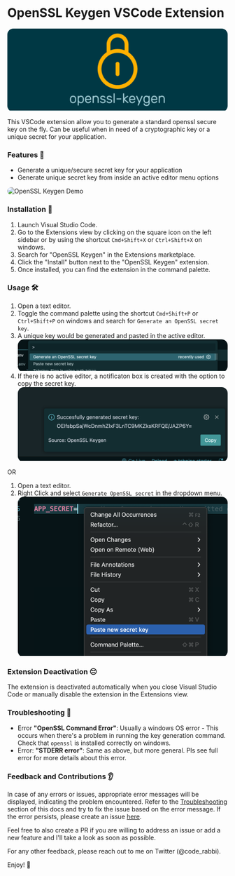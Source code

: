 # OpenSSL Keygen VSCode Extension

<div style="border-radius: 1em; overflow: hidden;"><img alt="OpenSSL Keygen Logo" src="./assets/logo2.png" /></div>

This VSCode extension allow you to generate a standard openssl secure key on the fly. Can be useful when in need of a cryptographic key or a unique secret for your application.

### Features 📙

- Generate a unique/secure secret key for your application
- Generate unique secret key from inside an active editor menu options

<div style="border-radius: 1em; overflow: hidden;"><img alt="OpenSSL Keygen Demo" src="./assets/demo.gif" /></div>

### Installation 📝

1. Launch Visual Studio Code.
1. Go to the Extensions view by clicking on the square icon on the left sidebar or by using the shortcut `Cmd+Shift+X` or `Ctrl+Shift+X` on windows.
1. Search for "OpenSSL Keygen" in the Extensions marketplace.
1. Click the "Install" button next to the "OpenSSL Keygen" extension.
1. Once installed, you can find the extension in the command palette.

### Usage 🛠️

1. Open a text editor.
1. Toggle the command palette using the shortcut `Cmd+Shift+P` or `Ctrl+Shift+P` on windows and search for `Generate an OpenSSL secret key`.
1. A unique key would be generated and pasted in the active editor.
   <div style="border-radius: 1em; overflow: hidden;"><img alt="Via Command Palette" src="./assets/command-palette.png" /></div>
1. If there is no active editor, a notificaton box is created with the option to copy the secret key.
   <div style="border-radius: 1em; overflow: hidden;"><img alt="Via Command Palette" src="./assets/copy-notification.png" /></div>

OR

1. Open a text editor.
1. Right Click and select `Generate OpenSSL secret` in the dropdown menu.
   <div style="border-radius: 1em; overflow: hidden;"><img alt="Via Editor Context Menu" src="./assets/editor-context.png" /></div>

### Extension Deactivation 😔

The extension is deactivated automatically when you close Visual Studio Code or manually disable the extension in the Extensions view.

### Troubleshooting 🐛

- Error **"OpenSSL Command Error"**: Usually a windows OS error - This occurs when there's a problem in running the key generation command. Check that `openssl` is installed correctly on windows.
- Error: **"STDERR error"**: Same as above, but more general. Pls see full error for more details about this error.

### Feedback and Contributions 👂

In case of any errors or issues, appropriate error messages will be displayed, indicating the problem encountered. Refer to the [Troubleshooting](#Troubleshooting) section of this docs and try to fix the issue based on the error message. If the error persists, please create an issue [here](https://github.com/emekaorji/openssl-keygen/issues/new?title=).

Feel free to also create a PR if you are willing to address an issue or add a new feature and I'll take a look as soon as possible.

For any other feedback, please reach out to me on Twitter (@code_rabbi).

Enjoy! 💙
